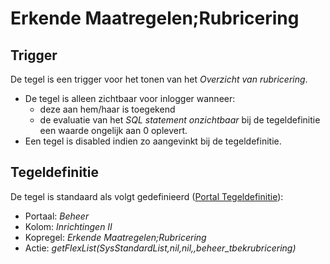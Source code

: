 # Erkende Maatregelen;Rubricering

## Trigger

De tegel is een trigger voor het tonen van het *Overzicht van rubricering*.

* De tegel is alleen zichtbaar voor inlogger wanneer:
  * deze aan hem/haar is toegekend
  * de evaluatie van het *SQL statement onzichtbaar* bij de tegeldefinitie een waarde ongelijk aan 0 oplevert.
* Een tegel is disabled indien zo aangevinkt bij de tegeldefinitie.

## Tegeldefinitie

De tegel is standaard als volgt gedefinieerd ([Portal Tegeldefinitie](/docs/instellen_inrichten/portaldefinitie/portal_tegel.md)):

* Portaal: *Beheer*
* Kolom: *Inrichtingen II*
* Kopregel: *Erkende Maatregelen;Rubricering*
* Actie: *getFlexList(SysStandardList,nil,nil,,beheer_tbekrubricering)*
